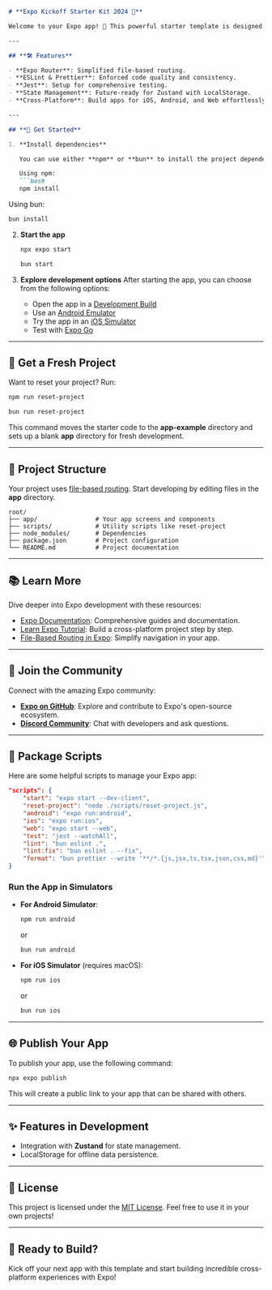 ```markdown
# **Expo Kickoff Starter Kit 2024 🚀**

Welcome to your Expo app! 👋 This powerful starter template is designed to kickstart your next React Native project with Expo. Pre-configured with **ESLint**, **Prettier**, and a robust development workflow, it's perfect for building scalable cross-platform applications.

---

## **🛠 Features**

- **Expo Router**: Simplified file-based routing.
- **ESLint & Prettier**: Enforced code quality and consistency.
- **Jest**: Setup for comprehensive testing.
- **State Management**: Future-ready for Zustand with LocalStorage.
- **Cross-Platform**: Build apps for iOS, Android, and Web effortlessly.

---

## **📖 Get Started**

1. **Install dependencies**

   You can use either **npm** or **bun** to install the project dependencies:

   Using npm:
   ```bash
   npm install
   ```

   Using bun:

   ```bash
   bun install
   ```

2. **Start the app**

   ```bash
   npx expo start
   ```

     ```bash
   bun start
   ```

3. **Explore development options**
   After starting the app, you can choose from the following options:
   - Open the app in a [Development Build](https://docs.expo.dev/develop/development-builds/introduction/)
   - Use an [Android Emulator](https://docs.expo.dev/workflow/android-studio-emulator/)
   - Try the app in an [iOS Simulator](https://docs.expo.dev/workflow/ios-simulator/)
   - Test with [Expo Go](https://expo.dev/go)

---

## **🔄 Get a Fresh Project**

Want to reset your project? Run:

```bash
npm run reset-project
```

```bash
bun run reset-project
```

This command moves the starter code to the **app-example** directory and sets up a blank **app** directory for fresh development.

---

## **📂 Project Structure**

Your project uses [file-based routing](https://docs.expo.dev/router/introduction/). Start developing by editing files in the **app** directory.

```
root/
├── app/                # Your app screens and components
├── scripts/            # Utility scripts like reset-project
├── node_modules/       # Dependencies
├── package.json        # Project configuration
└── README.md           # Project documentation
```

---

## **📚 Learn More**

Dive deeper into Expo development with these resources:

- [Expo Documentation](https://docs.expo.dev/): Comprehensive guides and documentation.
- [Learn Expo Tutorial](https://docs.expo.dev/tutorial/introduction/): Build a cross-platform project step by step.
- [File-Based Routing in Expo](https://docs.expo.dev/router/introduction/): Simplify navigation in your app.

---

## **🤝 Join the Community**

Connect with the amazing Expo community:

- **[Expo on GitHub](https://github.com/expo/expo)**: Explore and contribute to Expo's open-source ecosystem.
- **[Discord Community](https://chat.expo.dev)**: Chat with developers and ask questions.

---

## **🧩 Package Scripts**

Here are some helpful scripts to manage your Expo app:

```json
"scripts": {
    "start": "expo start --dev-client",
    "reset-project": "node ./scripts/reset-project.js",
    "android": "expo run:android",
    "ios": "expo run:ios",
    "web": "expo start --web",
    "test": "jest --watchAll",
    "lint": "bun eslint .",
    "lint:fix": "bun eslint . --fix",
    "format": "bun prettier --write '**/*.{js,jsx,ts,tsx,json,css,md}'"
}
```

### **Run the App in Simulators**

- **For Android Simulator**:

   ```bash
   npm run android
   ```

   or

   ```bash
   bun run android
   ```

- **For iOS Simulator** (requires macOS):

   ```bash
   npm run ios
   ```

   or

   ```bash
   bun run ios
   ```

---

## **🌐 Publish Your App**

To publish your app, use the following command:

```bash
npx expo publish
```

This will create a public link to your app that can be shared with others.

---

## **✨ Features in Development**

- Integration with **Zustand** for state management.
- LocalStorage for offline data persistence.

---

## **📄 License**

This project is licensed under the [MIT License](LICENSE). Feel free to use it in your own projects!

---

## **🚀 Ready to Build?**

Kick off your next app with this template and start building incredible cross-platform experiences with Expo!

```
